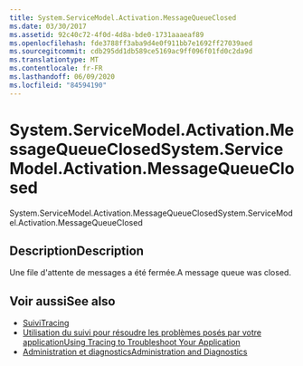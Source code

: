 ```yaml
---
title: System.ServiceModel.Activation.MessageQueueClosed
ms.date: 03/30/2017
ms.assetid: 92c40c72-4f0d-4d8a-bde0-1731aaaeaf89
ms.openlocfilehash: fde3788ff3aba9d4e0f911bb7e1692ff27039aed
ms.sourcegitcommit: cdb295dd1db589ce5169ac9ff096f01fd0c2da9d
ms.translationtype: MT
ms.contentlocale: fr-FR
ms.lasthandoff: 06/09/2020
ms.locfileid: "84594190"
---
```

# <a name="systemservicemodelactivationmessagequeueclosed"></a><span data-ttu-id="c4fa3-102">System.ServiceModel.Activation.MessageQueueClosed</span><span class="sxs-lookup"><span data-stu-id="c4fa3-102">System.ServiceModel.Activation.MessageQueueClosed</span></span>
<span data-ttu-id="c4fa3-103">System.ServiceModel.Activation.MessageQueueClosed</span><span class="sxs-lookup"><span data-stu-id="c4fa3-103">System.ServiceModel.Activation.MessageQueueClosed</span></span>  
  
## <a name="description"></a><span data-ttu-id="c4fa3-104">Description</span><span class="sxs-lookup"><span data-stu-id="c4fa3-104">Description</span></span>  
 <span data-ttu-id="c4fa3-105">Une file d'attente de messages a été fermée.</span><span class="sxs-lookup"><span data-stu-id="c4fa3-105">A message queue was closed.</span></span>  
  
## <a name="see-also"></a><span data-ttu-id="c4fa3-106">Voir aussi</span><span class="sxs-lookup"><span data-stu-id="c4fa3-106">See also</span></span>

- [<span data-ttu-id="c4fa3-107">Suivi</span><span class="sxs-lookup"><span data-stu-id="c4fa3-107">Tracing</span></span>](index.md)
- [<span data-ttu-id="c4fa3-108">Utilisation du suivi pour résoudre les problèmes posés par votre application</span><span class="sxs-lookup"><span data-stu-id="c4fa3-108">Using Tracing to Troubleshoot Your Application</span></span>](using-tracing-to-troubleshoot-your-application.md)
- [<span data-ttu-id="c4fa3-109">Administration et diagnostics</span><span class="sxs-lookup"><span data-stu-id="c4fa3-109">Administration and Diagnostics</span></span>](../index.md)
